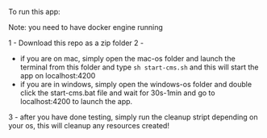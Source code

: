 To run this app:

Note: you need to have docker engine running

1 - Download this repo as a zip folder
2 - 
  - if you are on mac, simply open the mac-os folder and launch the terminal from this folder and type `sh start-cms.sh` and this will start the app on localhost:4200
  - if you are in windows, simply open the windows-os folder and double click the start-cms.bat file and wait for 30s-1min and go to localhost:4200 to launch the app.

3 - after you have done testing, simply run the cleanup stript depending on your os, this will cleanup any resources created!



